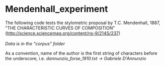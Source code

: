 # Mendenhall_experiment

The following code tests the stylometric proposal by T.C. Mendenhall, 1887, "THE CHARACTERISTIC CURVES OF COMPOSITION" (http://science.sciencemag.org/content/ns-9/214S/237) </br> </br>
<i>Data is in the "corpus" folder  </i></br>

As a convention, name of the author is the first string of characters before the underscore, i.e. <i>dannunzio_forse_1910.txt -> Gabriele D'Annunzio </i>
